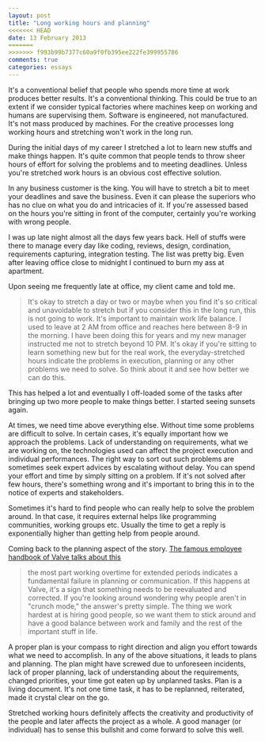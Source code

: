```yaml
---
layout: post
title: "Long working hours and planning"
<<<<<<< HEAD
date: 13 February 2013
=======
>>>>>>> f993b99b7377c60a9f0fb395ee222fe399955786
comments: true
categories: essays
---
```


It's a conventional belief that people who spends more time at work produces better results. It's a conventional thinking. This could be true to an extent if we consider typical factories where machines keep on working and humans are supervising them. Software is engineered, not manufactured. It's not mass produced by machines. For the creative processes long working hours and stretching won't work in the long run.

During the initial days of my career I stretched a lot to learn new stuffs and make things happen. It's quite common that people tends to throw sheer hours of effort for solving the problems and to meeting deadlines. Unless you're stretched work hours is an obvious cost effective solution.

In any business customer is the king. You will have to stretch a bit to meet your deadlines and save the business. Even it can please the superiors who has no clue on what you do and intricacies of it. If you're assessed based on the hours you're sitting in front of the computer, certainly you're working with wrong people.

I was up late night almost all the days few years back. Hell of stuffs were there to manage every day like coding, reviews, design, cordination, requirements capturing, integration testing. The list was pretty big. Even after leaving office close to midnight I continued to burn my ass at apartment.

Upon seeing me frequently late at office, my client came and told me. 

> It's okay to stretch a day or two or maybe when you find it's so critical and unavoidable to stretch but if you consider this in the long run, this is not going to work. It's important to maintain work life balance. I used to leave at 2 AM from office and reaches here between 8-9 in the morning. I have been doing this for years and my new manager instructed me not to stretch beyond 10 PM. It's okay if you're sitting to learn something new but for the real work, the everyday-stretched hours indicate the problems in execution, planning or any other problems we need to solve. So think about it and see how better we can do this.

This has helped a lot and eventually I off-loaded some of the tasks after bringing up two more people to make things better. I started seeing sunsets again.

At times, we need time above everything else. Without time some problems are difficult to solve. In certain cases, it's equally important how we approach the problems. Lack of understanding on requirements, what we are working on, the technologies used can affect the project execution and individual performances. The right way to sort out such problems are sometimes seek expert advices by escalating without delay. You can spend your effort and time by simply sitting on a problem. If it's not solved after few hours, there's something wrong and it's important to bring this in to the notice of experts and stakeholders.

Sometimes it's hard to find people who can really help to solve the problem around. In that case, it requires external helps like programming communities, working groups etc. Usually the time to get a reply is exponentially higher than getting help from people around.

Coming back to the planning aspect of the story. [The famous employee handbook of Valve talks about this](http://www.valvesoftware.com/company/Valve_Handbook_LowRes.pdf)

> the most part working overtime for extended periods indicates a fundamental failure in planning or communication. If this happens at Valve, it's a sign that something needs to be reevaluated and corrected. If you're looking around wondering why people aren't in "crunch mode," the answer's pretty simple. The thing we work hardest at is hiring good people, so we want them to stick around and have a good balance between work and family and the rest of the important stuff in life.

A proper plan is your compass to right direction and align you effort towards what we need to accomplish. In any of the above situations, it leads to plans and planning. The plan might have screwed due to unforeseen incidents, lack of proper planning, lack of understanding about the requirements, changed priorities, your time got eaten up by unplanned tasks. Plan is a living document. It's not one time task, it has to be replanned, reiterated, made it crystal clear on the go.  

Stretched working hours definitely affects the creativity and productivity of the people and later affects the project as a whole. A good manager (or individual) has to sense this bullshit and come forward to solve this well.
